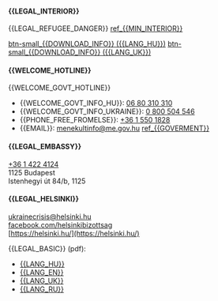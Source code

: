 #### {{LEGAL_INTERIOR}}

{{LEGAL_REFUGEE_DANGER}} [ref\_{{MIN_INTERIOR}}](https://emberkereskedelem.kormany.hu/###3/18/2022)

[btn-small\_{{DOWNLOAD_INFO}} ({{LANG_HU}})]({{FILE_SRC}}/refugee_victim_info_HU.pdf)
[btn-small\_{{DOWNLOAD_INFO}} ({{LANG_UK}})]({{FILE_SRC}}/refugee_victim_info_UK.pdf)

#### {{WELCOME_HOTLINE}}

{{WELCOME_GOVT_HOTLINE}}

- {{WELCOME_GOVT_INFO_HU}}: [06 80 310 310](tel:+3680310310)<br/>
- {{WELCOME_GOVT_INFO_UKRAINE}}: [0 800 504 546](tel:0800504546)<br/>
- {{PHONE_FREE_FROMELSE}}: [+36 1 550 1828](tel:+3615501828)<br/>
- {{EMAIL}}: [menekultinfo@me.gov.hu](mailto:menekultinfo@me.gov.hu)
  [ref\_{{GOVERMENT}}](https://www.facebook.com/kormanyzat/posts/277021681267711###3/11/2022)

#### {{LEGAL_EMBASSY}}

[+36 1 422 4124](tel:+3614224124)<br/>
1125 Budapest<br/>
Istenhegyi út 84/b, 1125

#### {{LEGAL_HELSINKI}}

[ukrainecrisis@helsinki.hu](mailto:ukrainecrisis@helsinki.hu)<br/>
[facebook.com/helsinkibizottsag](https://facebook.com/helsinkibizottsag)<br/>
[https://helsinki.hu/](https://helsinki.hu/)

{{LEGAL_BASIC}} (pdf):

- [{{LANG_HU}}](https://helsinki.hu/wp-content/uploads/2022/02/Magyar_Helsinki_Bizottsag_Ukrajna_Tajekoztato_2022_02_25.pdf)
- [{{LANG_EN}}](https://helsinki.hu/wp-content/uploads/2022/02/Hungarian_Helsinki_Comittee_Ukraine_Guide_2022_02_25_EN.pdf)
- [{{LANG_UK}}](https://helsinki.hu/wp-content/uploads/2022/02/Hungarian_Helsinki_Comittee_Ukraine_Guide_2022_02_25_UA.pdf)
- [{{LANG_RU}}](https://helsinki.hu/wp-content/uploads/2022/02/Hungarian_Helsinki_Comittee_Ukraine_Guide_2022_02_25_RU.pdf)
